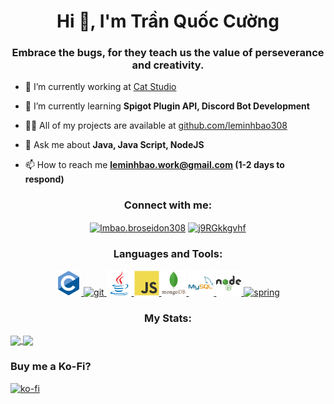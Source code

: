 <h1 align="center">Hi 👋, I'm Trần Quốc Cường</h1>
<h3 align="center">Embrace the bugs, for they teach us the value of perseverance and creativity.</h3>

- 🔭 I’m currently working at [Cat Studio](discord.gg/j9RGkkgvhf)

- 🌱 I’m currently learning **Spigot Plugin API, Discord Bot Development**

- 👨‍💻 All of my projects are available at [github.com/leminhbao308](https://github.com/leminhbao308)

- 💬 Ask me about **Java, Java Script, NodeJS**

- 📫 How to reach me **leminhbao.work@gmail.com (1-2 days to respond)**

<h3 align="center">Connect with me:</h3>
<p align="center">
<a href="https://fb.com/lmbao.broseidon308" target="blank"><img align="center" src="https://raw.githubusercontent.com/rahuldkjain/github-profile-readme-generator/master/src/images/icons/Social/facebook.svg" alt="lmbao.broseidon308" height="30" width="40" /></a>
<a href="https://discord.gg/j9RGkkgvhf" target="blank"><img align="center" src="https://raw.githubusercontent.com/rahuldkjain/github-profile-readme-generator/master/src/images/icons/Social/discord.svg" alt="j9RGkkgvhf" height="30" width="40" /></a>
</p>

<h3 align="center">Languages and Tools:</h3>
<p align="center"> <a href="https://www.cprogramming.com/" target="_blank" rel="noreferrer"> <img src="https://raw.githubusercontent.com/devicons/devicon/master/icons/c/c-original.svg" alt="c" width="40" height="40"/> </a> <a href="https://git-scm.com/" target="_blank" rel="noreferrer"> <img src="https://www.vectorlogo.zone/logos/git-scm/git-scm-icon.svg" alt="git" width="40" height="40"/> </a> <a href="https://www.java.com" target="_blank" rel="noreferrer"> <img src="https://raw.githubusercontent.com/devicons/devicon/master/icons/java/java-original.svg" alt="java" width="40" height="40"/> </a> <a href="https://developer.mozilla.org/en-US/docs/Web/JavaScript" target="_blank" rel="noreferrer"> <img src="https://raw.githubusercontent.com/devicons/devicon/master/icons/javascript/javascript-original.svg" alt="javascript" width="40" height="40"/> </a> <a href="https://www.mongodb.com/" target="_blank" rel="noreferrer"> <img src="https://raw.githubusercontent.com/devicons/devicon/master/icons/mongodb/mongodb-original-wordmark.svg" alt="mongodb" width="40" height="40"/> </a> <a href="https://www.mysql.com/" target="_blank" rel="noreferrer"> <img src="https://raw.githubusercontent.com/devicons/devicon/master/icons/mysql/mysql-original-wordmark.svg" alt="mysql" width="40" height="40"/> </a> <a href="https://nodejs.org" target="_blank" rel="noreferrer"> <img src="https://raw.githubusercontent.com/devicons/devicon/master/icons/nodejs/nodejs-original-wordmark.svg" alt="nodejs" width="40" height="40"/> </a> <a href="https://spring.io/" target="_blank" rel="noreferrer"> <img src="https://www.vectorlogo.zone/logos/springio/springio-icon.svg" alt="spring" width="40" height="40"/> </a> </p>


<h3 align="center">My Stats:</h3>
<a href="https://github.com/anuraghazra/github-readme-stats">
  <img height=200 align="center" src="https://github-readme-stats.vercel.app/api?username=leminhbao308&hide_border=true&theme=transparent&show_icon=true&include_all_commits=true" />
</a>
<a href="https://github.com/anuraghazra/convoychat">
  <img height=200 align="center" src="https://github-readme-stats.vercel.app/api/top-langs?username=leminhbao308&hide_border=true&theme=transparent&layout=compact&langs_count=8&card_width=320" />
</a>

<h3 align="left">Buy me a Ko-Fi?</h3>

[![ko-fi](https://ko-fi.com/img/githubbutton_sm.svg)](https://ko-fi.com/O4O0PBHBO)
